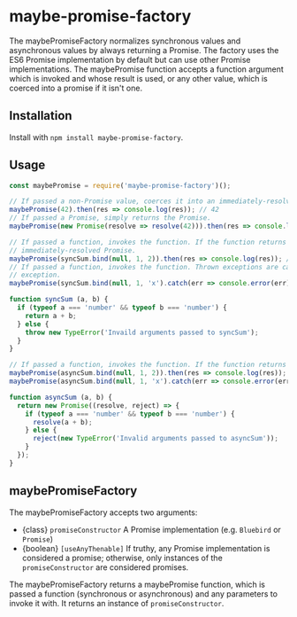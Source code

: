 # maybe-promise-factory
The maybePromiseFactory normalizes synchronous values and asynchronous values by always returning a Promise. The
factory uses the ES6 Promise implementation by default but can use other Promise implementations. The maybePromise
function accepts a function argument which is invoked and whose result is used, or any other value, which is coerced
into a promise if it isn't one.

## Installation

Install with `npm install maybe-promise-factory`.

## Usage

```js
const maybePromise = require('maybe-promise-factory')();

// If passed a non-Promise value, coerces it into an immediately-resolved Promise.
maybePromise(42).then(res => console.log(res)); // 42
// If passed a Promise, simply returns the Promise.
maybePromise(new Promise(resolve => resolve(42))).then(res => console.log(res)); // 42

// If passed a function, invokes the function. If the function returns a non-Promise value, coerces the result into an
// immediately-resolved Promise.
maybePromise(syncSum.bind(null, 1, 2)).then(res => console.log(res)); // 3
// If passed a function, invokes the function. Thrown exceptions are caught and the Promise is rejected with the
// exception.
maybePromise(syncSum.bind(null, 1, 'x').catch(err => console.error(err)); // TypeError

function syncSum (a, b) {
  if (typeof a === 'number' && typeof b === 'number') {
    return a + b;
  } else {
    throw new TypeError('Invaild arguments passed to syncSum');
  }
}

// If passed a function, invokes the function. If the function returns a Promise, simply returns the Promise.
maybePromise(asyncSum.bind(null, 1, 2)).then(res => console.log(res)); // 3
maybePromise(asyncSum.bind(null, 1, 'x').catch(err => console.error(err)); // TypeError

function asyncSum (a, b) {
  return new Promise((resolve, reject) => {
    if (typeof a === 'number' && typeof b === 'number') {
      resolve(a + b);
    } else {
      reject(new TypeError('Invalid arguments passed to asyncSum'));
    }
  });
}
```

## maybePromiseFactory

The maybePromiseFactory accepts two arguments:

* {class} `promiseConstructor` A Promise implementation (e.g. `Bluebird` or `Promise`)
* {boolean} `[useAnyThenable]` If truthy, any Promise implementation is considered a promise; otherwise, only instances of the `promiseConstructor` are considered promises.

The maybePromiseFactory returns a maybePromise function, which is passed a function (synchronous or asynchronous) and any parameters to invoke it with. It returns an instance of `promiseConstructor`.
